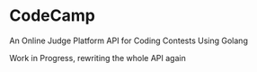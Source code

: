 # CodeCamp
An Online Judge Platform API for Coding Contests Using Golang

Work in Progress, rewriting the whole API again